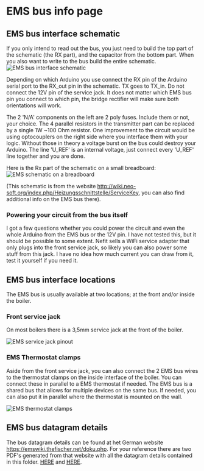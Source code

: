 # EMS bus info page

## EMS bus interface schematic
If you only intend to read out the bus, you just need to build the top part of the schematic (the RX part), and the capacitor from the bottom part.
When you also want to write to the bus build the entire schematic.
![EMS bus interface schematic](http://www.mikrocontroller.net/attachment/95287/EMS_Interface.png)

Depending on which Arduino you use connect the RX pin of the Arduino serial port to the RX_out pin in the schematic.
TX goes to TX_in. Do not connect the 12V pin of the service jack.
It does not matter which EMS bus pin you connect to which pin, the bridge rectifier will make sure both orientations will work.

The 2 'N/A' components on the left are 2 poly fuses. Include them or not, your choice.
The 4 parallel resistors in the transmitter part can be replaced by a single 1W ~100 Ohm resistor. 
One improvement to the circuit would be using optocouplers on the right side where you interface them with your logic.
Without those in theory a voltage burst on the bus could destroy your Arduino.
The line 'U_REF' is an internal voltage, just connect every 'U_REF' line together and you are done.

Here is the Rx part of the schematic on a small breadboard:
![EMS schematic on a breadboard](https://github.com/bbqkees/Nefit-Buderus-EMS-bus-Arduino-Domoticz/blob/master/Documentation/ems-breadboard.JPG&raw=true)

(This schematic is from the website http://wiki.neo-soft.org/index.php/Heizungsschnittstelle/ServiceKey, you can also find additional info on the EMS bus there).

### Powering your circuit from the bus itself
I got a few questions whether you could power the circuit and even the whole Arduino from the EMS bus or the 12V pin.
I have not tested this, but it should be possible to some extent.
Nefit sells a WiFi service adapter that only plugs into the front service jack, so likely you can also power some stuff from this jack.
I have no idea how much current you can draw from it, test it yourself if you need it.

## EMS bus interface locations
The EMS bus is usually available at two locations; at the front and/or inside the boiler.

### Front service jack
On most boilers there is a 3,5mm service jack at the front of the boiler.

![EMS service jack pinout](https://github.com/bbqkees/Nefit-Buderus-EMS-bus-Arduino-Domoticz/blob/master/Documentation/EMS-bus-jack-pinout.JPG?raw=true)

### EMS Thermostat clamps
Aside from the front service jack, you can also connect the 2 EMS bus wires to the thermostat clamps on the inside interface of the boiler. You can connect these in parallel to a EMS thermostat if needed. The EMS bus is a shared bus that allows for multiple devices on the same bus. If needed, you can also put it in parallel where the thermostat is mounted on the wall. 

![EMS thermostat clamps](https://github.com/bbqkees/Nefit-Buderus-EMS-bus-Arduino-Domoticz/blob/master/Documentation/ems-bus-on-boiler.JPG)

## EMS bus datagram details
The bus datagram details can be found at het German website https://emswiki.thefischer.net/doku.php.
For your reference there are two PDF's generated from that website with all the datagram details contained in this folder.
[HERE](https://github.com/bbqkees/Nefit-Buderus-EMS-bus-Arduino-Domoticz/blob/master/Documentation/telegrammaufbau.pdf) and [HERE](https://github.com/bbqkees/Nefit-Buderus-EMS-bus-Arduino-Domoticz/blob/master/Documentation/telegramme.pdf).


